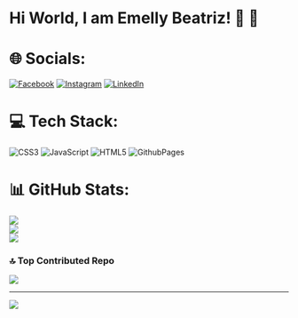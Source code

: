 # Hi World, I am Emelly Beatriz! 👋 👋


# 🌐 Socials:
[![Facebook](https://img.shields.io/badge/Facebook-%231877F2.svg?logo=Facebook&logoColor=white)](https://facebook.com/https://www.facebook.com/profile.php?id=100010712287093) [![Instagram](https://img.shields.io/badge/Instagram-%23E4405F.svg?logo=Instagram&logoColor=white)](https://instagram.com/https://www.instagram.com/emellybmuniz/) [![LinkedIn](https://img.shields.io/badge/LinkedIn-%230077B5.svg?logo=linkedin&logoColor=white)](https://linkedin.com/in/https://www.linkedin.com/in/emelly-beatriz-719989194/) 

# 💻 Tech Stack:
![CSS3](https://img.shields.io/badge/css3-%231572B6.svg?style=for-the-badge&logo=css3&logoColor=white) ![JavaScript](https://img.shields.io/badge/javascript-%23323330.svg?style=for-the-badge&logo=javascript&logoColor=%23F7DF1E) ![HTML5](https://img.shields.io/badge/html5-%23E34F26.svg?style=for-the-badge&logo=html5&logoColor=white) ![GithubPages](https://img.shields.io/badge/github%20pages-121013?style=for-the-badge&logo=github&logoColor=white)
# 📊 GitHub Stats:
![](https://github-readme-stats.vercel.app/api?username=emellydev&theme=midnight-purple&hide_border=false&include_all_commits=false&count_private=false)<br/>
![](https://github-readme-streak-stats.herokuapp.com/?user=emellydev&theme=midnight-purple&hide_border=false)<br/>
![](https://github-readme-stats.vercel.app/api/top-langs/?username=emellydev&theme=midnight-purple&hide_border=false&include_all_commits=false&count_private=false&layout=compact)

### 🔝 Top Contributed Repo
![](https://github-contributor-stats.vercel.app/api?username=emellydev&limit=5&theme=dark&combine_all_yearly_contributions=true)

---
[![](https://visitcount.itsvg.in/api?id=emellydev&icon=0&color=1)](https://visitcount.itsvg.in)

<!-- Proudly created with GPRM ( https://gprm.itsvg.in ) -->
